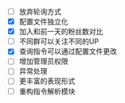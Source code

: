 - [ ] 放弃轮询方式
- [x] 配置文件独立化
- [x] 加入和前一天的粉丝数对比
- [ ] 不同群可以关注不同的UP
- [x] 查询指令可以通过配置文件更改
- [ ] 增加管理员权限
- [ ] 异常处理
- [ ] 更丰富的表现形式
- [ ] 重构指令解析模块